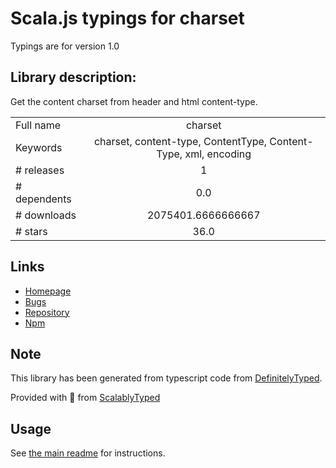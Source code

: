 
# Scala.js typings for charset

Typings are for version 1.0

## Library description:
Get the content charset from header and html content-type.

|                    |                 |
| ------------------ | :-------------: |
| Full name          | charset |
| Keywords           | charset, content-type, ContentType, Content-Type, xml, encoding |
| # releases         | 1 |
| # dependents       | 0.0 |
| # downloads        | 2075401.6666666667 |
| # stars            | 36.0 |

## Links
- [Homepage](https://github.com/node-modules/charset)
- [Bugs](https://github.com/node-modules/charset/issues)
- [Repository](https://github.com/node-modules/charset)
- [Npm](https://www.npmjs.com/package/charset)
    


## Note
This library has been generated from typescript code from [DefinitelyTyped](https://definitelytyped.org).

Provided with :purple_heart: from [ScalablyTyped](https://github.com/oyvindberg/ScalablyTyped)

## Usage
See [the main readme](../../readme.md) for instructions.


